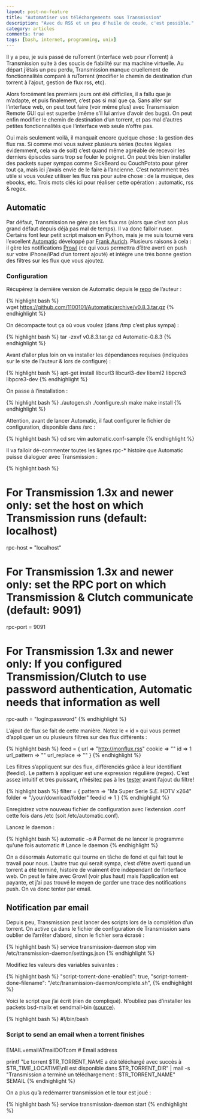```yaml
---
layout: post-no-feature
title: "Automatiser vos téléchargements sous Transmission"
description: "Avec du RSS et un peu d'huile de coude, c'est possible."
category: articles
comments: true
tags: [bash, internet, programming, unix]
---
```


Il y a peu, je suis passé de ruTorrent (interface web pour rTorrent) à Transmission suite à des soucis de fiabilité sur ma machine virtuelle. Au départ j’étais un peu perdu, Transmission manque cruellement de fonctionnalités comparé à ruTorrent (modifier le chemin de destination d’un torrent à l’ajout, gestion de flux rss, etc).

Alors forcément les premiers jours ont été difficiles, il a fallu que je m’adapte, et puis finalement, c’est pas si mal que ça. Sans aller sur l’interface web, on peut tout faire (voir même plus) avec Transmission Remote GUI qui est superbe (même s’il lui arrive d’avoir des bugs). On peut enfin modifier le chemin de destination d’un torrent, et pas mal d’autres petites fonctionnalités que l’interface web seule n’offre pas.

Oui mais seulement voilà, il manquait encore quelque chose : la gestion des flux rss. Si comme moi vous suivez plusieurs séries (toutes légales évidemment, cela va de soit) c’est quand même agréable de recevoir les derniers épisodes sans trop se fouler le poignet. On peut très bien installer des packets super sympas comme SickBeard ou CouchPotato pour gérer tout ça, mais ici j’avais envie de le faire à l’ancienne. C’est notamment très utile si vous voulez utiliser les flux rss pour autre chose : de la musique, des ebooks, etc. Trois mots clés ici pour réaliser cette opération : automatic, rss & regex.

## Automatic

Par défaut, Transmission ne gère pas les flux rss (alors que c’est son plus grand défaut depuis déjà pas mal de temps). Il va donc falloir ruser. Certains font leur petit script maison en Python, mais je me suis tourné vers l’excellent [Automatic](http://kylek.is-a-geek.org:31337/Automatic/) développé par [Frank Aurich](https://github.com/1100101). Plusieurs raisons à cela : il gère les notifications [Prowl](http://www.prowlapp.com/) (ce qui vous permettra d’être averti en push sur votre iPhone/iPad d’un torrent ajouté) et intègre une très bonne gestion des filtres sur les flux que vous ajoutez.

### Configuration

Récupérez la dernière version de Automatic depuis le [repo](https://github.com/1100101/Automatic/tags) de l’auteur :

{% highlight bash %}
wget https://github.com/1100101/Automatic/archive/v0.8.3.tar.gz
{% endhighlight %}

On décompacte tout ça où vous voulez (dans /tmp c’est plus sympa) :

{% highlight bash %}
tar -zxvf v0.8.3.tar.gz
cd Automatic-0.8.3
{% endhighlight %}

Avant d’aller plus loin on va installer les dépendances requises (indiquées sur le site de l’auteur & lors de configure) :

{% highlight bash %}
apt-get install libcurl3 libcurl3-dev libxml2 libpcre3 libpcre3-dev
{% endhighlight %}

On passe à l’installation :

{% highlight bash %}
./autogen.sh
./configure.sh
make
make install
{% endhighlight %}

Attention, avant de lancer Automatic, il faut configurer le fichier de configuration, disponible dans /src :

{% highlight bash %}
cd src
vim automatic.conf-sample
{% endhighlight %}

Il va falloir dé-commenter toutes les lignes rpc-* histoire que Automatic puisse dialoguer avec Transmission :

{% highlight bash %}
# For Transmission 1.3x and newer only: set the host on which Transmission runs (default: localhost)
rpc-host = "localhost"
# For Transmission 1.3x and newer only: set the RPC port on which Transmission & Clutch communicate (default: 9091)
rpc-port = 9091
# For Transmission 1.3x and newer only: If you configured Transmission/Clutch to use password authentication, Automatic needs that information as well
rpc-auth = "login:password"
{% endhighlight %}

L’ajout de flux se fait de cette manière. Notez le « id » qui vous permet d’appliquer un ou plusieurs filtres sur des flux différents :

{% highlight bash %}
feed = { url => "http://monflux.rss"
 cookie => ""
 id => 1
 url_pattern => ""
 url_replace => ""
}
{% endhighlight %}

Les filtres s’appliquent sur des flux, différenciés grâce à leur identifiant (feedid). Le pattern à appliquer est une expression régulière (regex). C’est assez intuitif et très puissant, n’hésitez pas à les [tester](http://regexpal.com/) avant l’ajout du filtre!

{% highlight bash %}
filter = { pattern => "Ma Super Serie S.*E.* HDTV x264"
 folder => "/your/download/folder"
 feedid => 1
}
{% endhighlight %}

Enregistrez votre nouveau fichier de configuration avec l’extension .conf cette fois dans /etc (soit /etc/automatic.conf).

Lancez le daemon :

{% highlight bash %}
automatic -o # Permet de ne lancer le programme qu'une fois
automatic # Lance le daemon
{% endhighlight %}

On a désormais Automatic qui tourne en tâche de fond et qui fait tout le travail pour nous. L’autre truc qui serait sympa, c’est d’être averti quand un torrent a été terminé, histoire de vraiment être indépendant de l’interface web. On peut le faire avec Growl (voir plus haut) mais l’application est payante, et j’ai pas trouvé le moyen de garder une trace des notifications push. On va donc tenter par email.

## Notification par email

Depuis peu, Transmission peut lancer des scripts lors de la complétion d’un torrent. On active ça dans le fichier de configuration de Transmission sans oublier de l’arrêter d’abord, sinon le fichier sera écrasé :

{% highlight bash %}
service transmission-daemon stop
vim /etc/transmission-daemon/settings.json
{% endhighlight %}

Modifiez les valeurs des variables suivantes :

{% highlight bash %}
"script-torrent-done-enabled": true,
"script-torrent-done-filename": "/etc/transmission-daemon/complete.sh",
{% endhighlight %}

Voici le script que j’ai écrit (rien de compliqué). N’oubliez pas d’installer les packets bsd-mailx et sendmail-bin ([source](http://blog.nicolargo.com/2011/12/debian-et-les-mails-depuis-la-ligne-de-commande.html)).

{% highlight bash %}
#!/bin/bash

###
### Script to send an email when a torrent finishes
###
 
EMAIL=emailATmailDOTcom # Email address
 
printf "Le torrent $TR_TORRENT_NAME a été téléchargé avec succès à $TR_TIME_LOCATIME\nIl est disponible dans $TR_TORRENT_DIR" | mail -s "Transmission a terminé un téléchargement : $TR_TORRENT_NAME" $EMAIL
{% endhighlight %}

On a plus qu’à redémarrer transmission et le tour est joué :

{% highlight bash %}
service transmission-daemon start
{% endhighlight %}